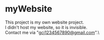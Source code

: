 # myWebsite
This project is my own website project.\
I didn't host my website, so it is invisible.\
Contact me via "gcj1234567890@gmail.com".\

